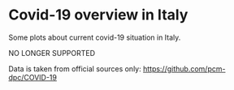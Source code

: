 # Covid-19 overview in Italy
Some plots about current covid-19 situation in Italy.

NO LONGER SUPPORTED

Data is taken from official sources only: https://github.com/pcm-dpc/COVID-19
